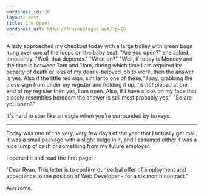 ```yaml
--- 
wordpress_id: 26
layout: post
title: I'm Open!
wordpress_url: http://frozenplague.net/?p=26
---
```

A lady approached my checkout today with a large trolley with green bags hung over one of the loops on the baby seat.
"Are you open?" she asked, innocently.
"Well, that depends."
"What on?"
"Well, if today is Monday and the time is between 7am and 11am, during which time I am required by penalty of death or loss of my dearly-beloved job to work, then the answer is yes. Also if the little red sign, similar to one of these," I say, grabbing the close sign from under my register and holding it up, "is *not* placed at the end of my register then yes, I am open. Also, if I have a look on my face that closely resembles boredom the answer is still most probably yes."
"So are you open?"

It's hard to soar like an eagle when you're surrounded by turkeys.

--------

Today was one of the very, very few days of the year that I actually get mail. It was a small package with a slight bulge in it, and I assumed either it was a nice lump of cash or something from my future employer.

I opened it and read the first page:

"Dear Ryan,
This letter is to confirm our verbal offer of employment and acceptance to the position of Web Developer - for a six month contract."

Awesome.
